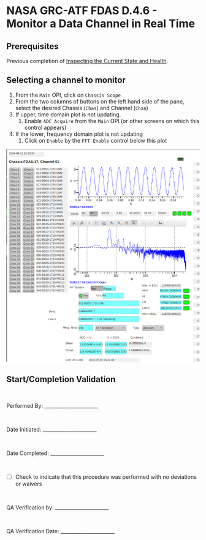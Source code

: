 # NASA GRC-ATF FDAS D.4.6 - Monitor a Data Channel in Real Time

## Prerequisites

Previous completion of [Inspecting the Current State and Health](D-4-09_PROC_-_Inspecting_the_Current_State_and_Health.md).

## Selecting a channel to monitor

1. From the `Main` OPI, click on `Chassis Scope`
1. From the two columns of buttons on the left hand side of the pane,
   select the desired Chassis (`Chas`) and Channel (`Chan`)
1. If upper, time domain plot is not updating.
    1. Enable `ADC Acquire` from the `Main` OPI (or other screens on which this control appears)
1. If the lower, frequency domain plot is not updating
    1. Click on `Enable` by the `FFT Enable` control below this plot

![Chassis Scope](image/chassis-scope.png)

## Start/Completion Validation

<br/>

Performed By: ______________________

<br/>

Date Initiated: ______________________

<br/>

Date Completed: ______________________

<br/>

- [ ] Check to indicate that this procedure was performed with no deviations or waivers

<br/>

QA Verification by: ______________________

<br/>

QA Verification Date: ______________________
